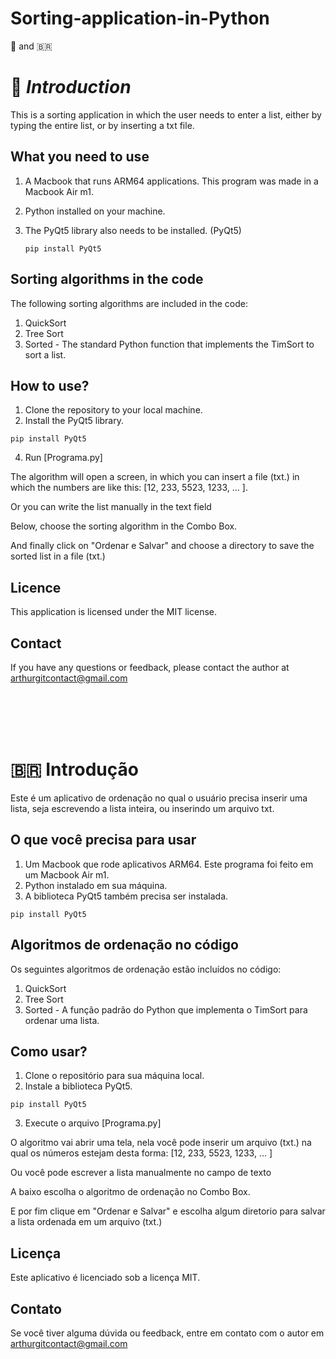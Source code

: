 # Sorting-application-in-Python

🏴󠁧󠁢󠁥󠁮󠁧󠁿 and 🇧🇷

# 🏴󠁧󠁢󠁥󠁮󠁧󠁿 ***Introduction***

This is a sorting application in which the user needs to enter a list, either by typing the entire list, or by inserting a txt file.

## What you need to use

  1. A Macbook that runs ARM64 applications. This program was made in a Macbook Air m1.
  2. Python installed on your machine.
  3. The PyQt5 library also needs to be installed. (PyQt5)

     ```
     pip install PyQt5
     ```

## Sorting algorithms in the code
The following sorting algorithms are included in the code:

  1. QuickSort
  2. Tree Sort
  3. Sorted - The standard Python function that implements the TimSort to sort a list.

## How to use?

  1. Clone the repository to your local machine.
  2. Install the PyQt5 library.
```
pip install PyQt5
```
  4. Run [Programa.py]

The algorithm will open a screen, in which you can insert a file (txt.) in which the numbers are like this: [12, 233, 5523, 1233, ... ].

Or you can write the list manually in the text field

Below, choose the sorting algorithm in the Combo Box.

And finally click on "Ordenar e Salvar" and choose a directory to save the sorted list in a file (txt.)

## Licence
This application is licensed under the MIT license.

## Contact
If you have any questions or feedback, please contact the author at arthurgitcontact@gmail.com

<br><br><br><br>

# 🇧🇷 Introdução
Este é um aplicativo de ordenação no qual o usuário precisa inserir uma lista, seja escrevendo a lista inteira, ou inserindo um arquivo txt.

## O que você precisa para usar

  1. Um Macbook que rode aplicativos ARM64. Este programa foi feito em um Macbook Air m1.
  2. Python instalado em sua máquina.
  3. A biblioteca PyQt5 também precisa ser instalada.

```
pip install PyQt5
```

## Algoritmos de ordenação no código

Os seguintes algoritmos de ordenação estão incluídos no código:
  1. QuickSort
  2. Tree Sort
  3. Sorted - A função padrão do Python que implementa o TimSort para ordenar uma lista.

## Como usar?

  1. Clone o repositório para sua máquina local.
  2. Instale a biblioteca PyQt5.
```
pip install PyQt5
```
  3. Execute o arquivo [Programa.py]

O algoritmo vai abrir uma tela, nela você pode inserir um arquivo (txt.) na qual os números estejam desta forma: [12, 233, 5523, 1233, ... ]

Ou você pode escrever a lista manualmente no campo de texto

A baixo escolha o algoritmo de ordenação no Combo Box.

E por fim clique em "Ordenar e Salvar" e escolha algum diretorio para salvar a lista ordenada em um arquivo (txt.)

## Licença
Este aplicativo é licenciado sob a licença MIT.

## Contato
Se você tiver alguma dúvida ou feedback, entre em contato com o autor em arthurgitcontact@gmail.com

<br><br><br><br>




